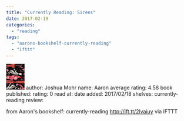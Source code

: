 ```yaml
---
title: "Currently Reading: Sirens"
date: 2017-02-19
categories: 
  - "reading"
tags: 
  - "aarons-bookshelf-currently-reading"
  - "ifttt"
---
```


![Sirens](images/2mafYXZ) author: Joshua Mohr name: Aaron average rating: 4.58 book published: rating: 0 read at: date added: 2017/02/18 shelves: currently-reading review:

from Aaron's bookshelf: currently-reading http://ift.tt/2lvaiuy via IFTTT
